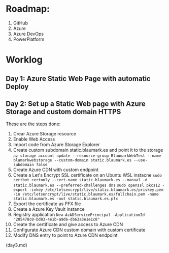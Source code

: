 # Roadmap:
1. GitHub
3. Azure
4. Azure DevOps
5. PowerPlatform

# Worklog
## Day 1: Azure Static Web Page with automatic Deploy

## Day 2: Set up a Static Web page with Azure Storage and custom domain HTTPS

These are the steps done:
1. Crear Azure Storage resource
2. Enable Web Access
3. Import code from Azure Storage Explorer
4. Create custom subdomain static.blaumark.es and point it to the storage
  `az storage account update --resource-group BlaumarkWebTest --name blamarkwebstorage --custom-domain static.blaumark.es --use-subdomain false`
6. Create Azure CDN with custom endpoint
7. Create a Let's Encrypt SSL certificate on an Ubuntu WSL instacne
  `sudo certbot certonly --cert-name static.blaumark.es --manual -d static.blaumark.es --preferred-challenges dns`
  `sudo openssl pkcs12 -export -inkey /etc/letsencrypt/live/static.blaumark.es/privkey.pem -in /etc/letsencrypt/live/static.blaumark.es/fullchain.pem -name static.blaumark.es -out static.blaumark.es.pfx`
9. Export the certificate as PFX file
10. Create a Azure Key Vault instance
11. Registry application
  `New-AzADServicePrincipal -ApplicationId "205478c0-bd83-4e1b-a9d6-db63a3e1e1c8"`
13. Create the certificate and give access to Azure CDN
14. Configurate Azure CDN custom domain with custom certificate
15. Modify DNS entry to point to Azure CDN endpoint


(day3.md)
